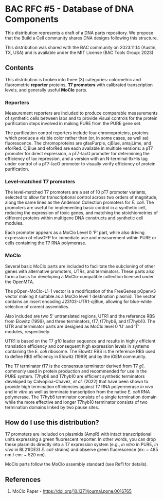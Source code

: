 # BAC RFC #5 - Database of DNA Components
This distribution represents a draft of a DNA parts repository. We propose that the Build a Cell community shares DNA designs following this structure. 

This distribution was shared with the BAC community on 2023.11.14 (Austin, TX, USA) and is available under the MIT License (BAC Tools Group: 2023)

## Contents
This distribution is broken into three (3) categories: colormetric and fluorometric **reporter** proteins, **T7 promoters** with calibrated transcription levels, and generally useful **MoClo** parts.

### Reporters
Measurement reporters are included to produce comparable measurements of synthetic cells between labs and to provide visual controls for the protein purification steps involved in making PURE from the PURE gene set.

The purification control reporters include four chromoproteins, proteins which produce a visible color rather than (or, in some cases, as well as) fluorescence. The chromoproteins are gfasPurple, cjBlue, amajLime, and eforRed. CjBlue and eforRed are each available in multiple versions: a pT7 promoter for direct expression, a pT7-lacO promoter for determining the efficiency of lac repression, and a version with an N-terminal 6xHis tag under control of a pT7-lacO promoter to visually verify efficiency of protein purification.

### Level-matched T7 promoters
The level-matched T7 promoters are a set of 10 pT7 promoter variants, selected to allow for transcriptional control across two orders of magnitude, along the same lines as the Anderson Collection promoters for *E. coli*. The promoters are useful for implementing basic control in a synthetic cell, reducing the expression of toxic genes, and matching the stoichiometries of different proteins within multigene DNA constructs and synthetic cell modules.

Each promoter appears as a MoClo Level 0 ‘P’ part, while also driving expression of efasGFP for immediate use and measurement within PURE or cells containing the T7 RNA polymerase.

### MoClo
Several basic MoClo parts are included to facilitate the subcloning of other genes with alternative promoters, UTRs, and terminators. These parts also form a basis for developing a MoClo-compatible collection licensed under the OpenMTA.

The pOpen-MoClo-L1-1 vector is a modification of the FreeGenes pOpenv3 vector making it suitable as a MoClo level 1 destination plasmid. The vector contains an insert encoding J23103-UTR1-cjBlue, allowing for blue-white selection of correct assemblies.

Also included are two 5’ untranslated regions, UTR1 and the reference RBS from Elowitz (1999), and three terminators, tT7, tT7hyb6, and tT7hyb10. The UTR and terminator parts are designed as MoClo level 0 ‘U’ and ‘T’ modules, respectively.

UTR1 is based on the T7 *g10* leader sequence and results in highly efficient translation efficiency and consequent high expression levels in systems containing the *E. coli* ribosome. The Elowitz RBS is the reference RBS used to define RBS efficiency in Elowitz (1999) and by the iGEM community.

The T7 terminator tT7 is the consensus terminator derived from T7 *g1*, commonly used in protein production and recommended for use in the PURE system. T7hyb6 and T7hyb10 are efficient synthetic terminators developed by Calvopina-Chavez, *et al.* (2022) that have been shown to provide high termination efficiencies against T7 RNA polyermerase *in vivo* and *in vitro* as well as terminate transcription from the native *E. coli* RNA polymerase. The T7hyb6 terminator consists of a single termination domain while the more effective and longer T7hyb10 terminator consists of two termination domains linked by two pause sites.

## How do I use this distribution?
T7 promoters are included on plasmids (AmpR) with intact transcriptional units expressing a green fluorescent reporter. In other words, you can drop these plasmids directly into a T7 expression system (e.g., *in vitro* in PURE, *in vivo* in BL21(DE3) *E. coli* strains) and observe green fluorescence (ex: ~ 485 nm / em: ~ 520 nm).

MoClo parts follow the MoClo assembly standard (see Ref1 for details).

## References
1. MoClo Paper - https://doi.org/10.1371/journal.pone.0016765
